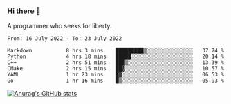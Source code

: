 ### Hi there 👋

<!--
**shejialuo/shejialuo** is a ✨ _special_ ✨ repository because its `README.md` (this file) appears on your GitHub profile.

Here are some ideas to get you started:

- 🔭 I’m currently working on ...
- 🌱 I’m currently learning ...
- 👯 I’m looking to collaborate on ...
- 🤔 I’m looking for help with ...
- 💬 Ask me about ...
- 📫 How to reach me: ...
- 😄 Pronouns: ...
- ⚡ Fun fact: ...
-->

A programmer who seeks for liberty.

<!--START_SECTION:waka-->

```text
From: 16 July 2022 - To: 23 July 2022

Markdown           8 hrs 3 mins    █████████▒░░░░░░░░░░░░░░░   37.74 %
Python             4 hrs 18 mins   █████░░░░░░░░░░░░░░░░░░░░   20.14 %
C++                2 hrs 51 mins   ███▒░░░░░░░░░░░░░░░░░░░░░   13.39 %
CMake              2 hrs 15 mins   ██▓░░░░░░░░░░░░░░░░░░░░░░   10.57 %
YAML               1 hr 23 mins    █▓░░░░░░░░░░░░░░░░░░░░░░░   06.53 %
Go                 1 hr 16 mins    █▒░░░░░░░░░░░░░░░░░░░░░░░   05.93 %
```

<!--END_SECTION:waka-->

[![Anurag's GitHub stats](https://github-readme-stats.vercel.app/api?username=shejialuo&show_icons=true&theme=dracula)](https://github.com/anuraghazra/github-readme-stats)
